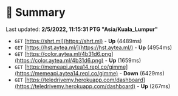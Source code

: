 # 📖 Summary
Last updated: **2/5/2022, 11:15:31 PTG "Asia/Kuala_Lumpur"**

- `GET` [https://shrt.ml](https://shrt.ml) - **Up** (4489ms)
- `GET` [https://hst.aytea.ml/](https://hst.aytea.ml/) - **Up** (4954ms)
- `GET` [https://color.aytea.ml/4b31d6.png](https://color.aytea.ml/4b31d6.png) - **Up** (1659ms)
- `GET` [https://memeapi.aytea14.repl.co/gimme](https://memeapi.aytea14.repl.co/gimme) - **Down** (6429ms)
- `GET` [https://teledrivemy.herokuapp.com/dashboard](https://teledrivemy.herokuapp.com/dashboard) - **Up** (267ms)
